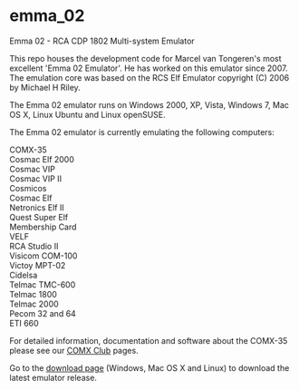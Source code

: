# emma_02
Emma 02 - RCA CDP 1802 Multi-system Emulator

This repo houses the development code for Marcel van Tongeren's most excellent 'Emma 02 Emulator'. He has worked on this emulator since 2007. The emulation core was based on the RCS Elf Emulator copyright (C) 2006 by Michael H Riley.

The Emma 02 emulator runs on Windows 2000, XP, Vista, Windows 7, Mac OS X, Linux Ubuntu and Linux openSUSE.

The Emma 02 emulator is currently emulating the following computers:

COMX-35<br>
Cosmac Elf 2000<br>
Cosmac VIP<br>
Cosmac VIP II<br>
Cosmicos<br>
Cosmac Elf<br>
Netronics Elf II<br>
Quest Super Elf<br>
Membership Card<br>
VELF<br>
RCA Studio II<br>
Visicom COM-100<br>
Victoy MPT-02<br>
Cidelsa<br>
Telmac TMC-600<br>
Telmac 1800<br>
Telmac 2000<br>
Pecom 32 and 64<br>
ETI 660<br>

For detailed information, documentation and software about the COMX-35 please see our <a href="http://www.comxclub.hobby-site.com/COMX-Club.htm">COMX Club</a> pages.

Go to the <a href="http://www.emma02.hobby-site.com/download.html">download page</a> (Windows, Mac OS X and Linux) to download the latest emulator release.

